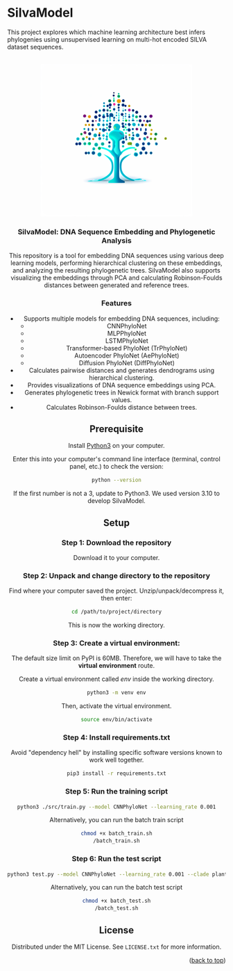 # SilvaModel
This project explores which machine learning architecture best infers phylogenies using unsupervised learning on multi-hot encoded SILVA dataset sequences. 
<!-- PROJECT LOGO -->
<br />
<div align="center">
  <a href="https://github.com/github_username/repo_name">
    <img src="img/logo.png" width="350" title="logo">
  </a>

<h3 align="center">SilvaModel: DNA Sequence Embedding and Phylogenetic Analysis </h3>

  <p align="center">
  This repository is a tool for embedding DNA sequences using various deep learning models, performing hierarchical clustering on these embeddings, and analyzing the resulting phylogenetic trees. SilvaModel also supports visualizing the embeddings through PCA and calculating Robinson-Foulds distances between generated and reference trees.
    <br />

<!-- ABOUT THE PROJECT -->
### Features

- Supports multiple models for embedding DNA sequences, including:
  - CNNPhyloNet
  - MLPPhyloNet
  - LSTMPhyloNet
  - Transformer-based PhyloNet (TrPhyloNet)
  - Autoencoder PhyloNet (AePhyloNet)
  - Diffusion PhyloNet (DiffPhyloNet)
- Calculates pairwise distances and generates dendrograms using hierarchical clustering.
- Provides visualizations of DNA sequence embeddings using PCA.
- Generates phylogenetic trees in Newick format with branch support values.
- Calculates Robinson-Foulds distance between trees.
  
## Prerequisite

Install [Python3](https://www.python.org/downloads/) on your computer.

Enter this into your computer's command line interface (terminal, control panel, etc.) to check the version:

  ```sh
  python --version
  ```

If the first number is not a 3, update to Python3.
We used version 3.10 to develop SilvaModel.

## Setup

### Step 1: Download the repository

Download it to your computer. 

### Step 2: Unpack and change directory to the repository

Find where your computer saved the project. 
Unzip/unpack/decompress it, then enter:

  ```sh
  cd /path/to/project/directory
  ```

This is now the working directory.

### Step 3: Create a virtual environment: 
The default size limit on PyPI is 60MB.
Therefore, we will have to take the **virtual environment** route.

Create a virtual environment called *env* inside the working directory.

```sh
python3 -m venv env
```

Then, activate the virtual environment.


```sh
source env/bin/activate
```

### Step 4: Install requirements.txt

Avoid "dependency hell" by installing specific software versions known to work well together.

  ```sh
pip3 install -r requirements.txt
  ```

### Step 5: Run the training script

```sh
python3 ./src/train.py --model CNNPhyloNet --learning_rate 0.001
```
Alternatively, you can run the batch train script
```sh
chmod +x batch_train.sh
/batch_train.sh
```

### Step 6: Run the test script

```sh
python3 test.py --model CNNPhyloNet --learning_rate 0.001 --clade plants
```
Alternatively, you can run the batch test script
```sh
chmod +x batch_test.sh
/batch_test.sh
```


<!-- LICENSE -->
## License

Distributed under the MIT License. See `LICENSE.txt` for more information.

<p align="right">(<a href="#top">back to top</a>)</p>



<!-- MARKDOWN LINKS & IMAGES -->
<!-- https://www.markdownguide.org/basic-syntax/#reference-style-links -->
[contributors-shield]: https://img.shields.io/github/contributors/github_username/repo_name.svg?style=for-the-badge
[contributors-url]: https://github.com/github_username/repo_name/graphs/contributors
[forks-shield]: https://img.shields.io/github/forks/github_username/repo_name.svg?style=for-the-badge
[forks-url]: https://github.com/github_username/repo_name/network/members
[stars-shield]: https://img.shields.io/github/stars/github_username/repo_name.svg?style=for-the-badge
[stars-url]: https://github.com/github_username/repo_name/stargazers
[issues-shield]: https://img.shields.io/github/issues/github_username/repo_name.svg?style=for-the-badge
[issues-url]: https://github.com/github_username/repo_name/issues
[license-shield]: https://img.shields.io/github/license/github_username/repo_name.svg?style=for-the-badge
[license-url]: https://github.com/github_username/repo_name/blob/master/LICENSE.txt
[linkedin-shield]: https://img.shields.io/badge/-LinkedIn-black.svg?style=for-the-badge&logo=linkedin&colorB=555
[linkedin-url]: https://linkedin.com/in/linkedin_username
[product-screenshot]: images/screenshot.png
